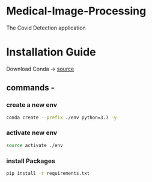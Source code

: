 # Medical-Image-Processing
The Covid Detection application

# Installation Guide
Download Conda -> [source](https://repo.anaconda.com/archive/Anaconda3-2022.05-Windows-x86_64.exe)
## commands - 

### create a new env
```bash
conda create --prefix ./env python=3.7 -y
```

### activate new env
```bash
source activate ./env
```
### install Packages 
```bash
pip install -r requirements.txt
```
